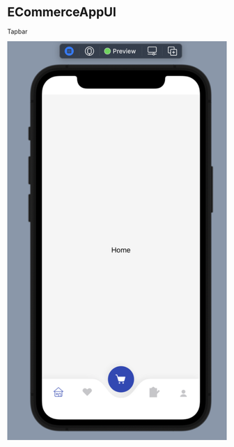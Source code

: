 # ECommerceAppUI
Tapbar

![github-small](https://github.com/faruqiAhmed/ECommerceAppUI/blob/main/Screen%20Shot%202021-09-15%20at%202.57.56%20PM.png)
